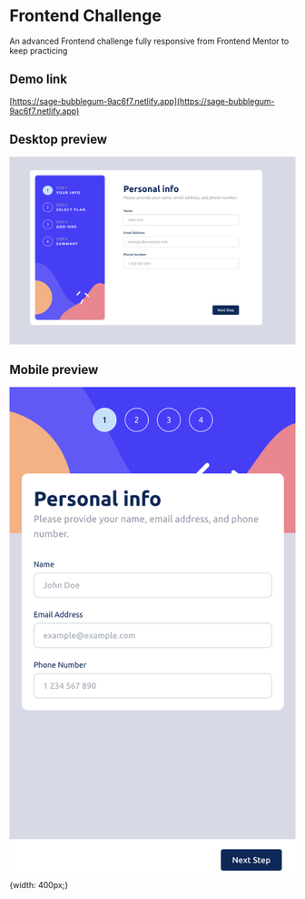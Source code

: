 # Frontend Challenge

An advanced Frontend challenge fully responsive from Frontend Mentor to keep practicing

## Demo link

[https://sage-bubblegum-9ac6f7.netlify.app](https://sage-bubblegum-9ac6f7.netlify.app)

## Desktop preview

![Desktop](./public/desktop-image.png)

## Mobile preview

![Mobile](./public/mobile-image.png){width: 400px;}
